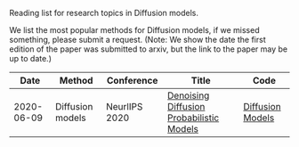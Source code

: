 
Reading list for research topics in Diffusion models.

We list the most popular methods for Diffusion models, if we missed something, please submit a request.
(Note: We show the date the first edition of the paper was submitted to arxiv, but the link to the paper may be up to date.)


Date|Method|Conference|Title|Code
-----|----|-----|-----|-----
2020-06-09|Diffusion models|NeurlIPS 2020|[Denoising Diffusion Probabilistic Models](https://arxiv.org/pdf/2204.02964.pdf)|[Diffusion Models](https://github.com/hojonathanho/diffusion)
